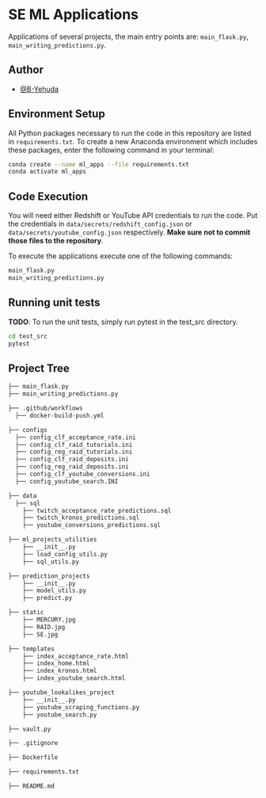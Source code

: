 
# SE ML Applications

Applications of several projects, the main entry points are: ```main_flask.py```, ```main_writing_predictions.py```.

## Author

- [@B-Yehuda](https://github.com/B-Yehuda)


## Environment Setup

All Python packages necessary to run the code in this repository are listed in `requirements.txt`. To create a new Anaconda environment which includes these packages, enter the following command in your terminal:

```bash
conda create --name ml_apps --file requirements.txt
conda activate ml_apps
```


## Code Execution
You will need either Redshift or YouTube API credentials to run the code. Put the credentials in ```data/secrets/redshift_config.json``` or ```data/secrets/youtube_config.json``` respectively. **Make sure not to commit those files to the repository**.

To execute the applications execute one of the following commands:
```bash
main_flask.py
main_writing_predictions.py
```


## Running unit tests

**TODO**: To run the unit tests, simply run pytest in the test_src directory. 

```bash
cd test_src
pytest
```


## Project Tree
```bash
├── main_flask.py   
├── main_writing_predictions.py   

├── .github/workflows
  ├── docker-build-push.yml

├── configs
  ├── config_clf_acceptance_rate.ini
  ├── config_clf_raid_tutorials.ini
  ├── config_reg_raid_tutorials.ini
  ├── config_clf_raid_deposits.ini
  ├── config_reg_raid_deposits.ini
  ├── config_clf_youtube_conversions.ini
  ├── config_youtube_search.INI

├── data
  ├── sql
    ├── twitch_acceptance_rate_predictions.sql
    ├── twitch_kronos_predictions.sql
    ├── youtube_conversions_predictions.sql

├── ml_projects_utilities 
    ├── __init__.py 
    ├── load_config_utils.py
    ├── sql_utils.py

├── prediction_projects 
    ├── __init__.py 
    ├── model_utils.py
    ├── predict.py

├── static
    ├── MERCURY.jpg
    ├── RAID.jpg
    ├── SE.jpg

├── templates 
    ├── index_acceptance_rate.html
    ├── index_home.html
    ├── index_kronos.html
    ├── index_youtube_search.html

├── youtube_lookalikes_project
    ├── __init__.py 
    ├── youtube_scraping_functions.py
    ├── youtube_search.py

├── vault.py

├── .gitignore

├── Dockerfile

├── requirements.txt

├── README.md
```
